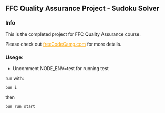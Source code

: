 ## FFC Quality Assurance Project - Sudoku Solver

### Info
This is the completed project for FFC Quality Assurance course.

Please check out 
<a href="https://www.freecodecamp.org/learn/quality-assurance/quality-assurance-projects/sudoku-solver" style="color: orange;">freeCodeCamp.com</a> for more details.

### Usege:

- Uncomment NODE_ENV=test for running test

run with: 
```
bun i
```
then
```
bun run start
```




